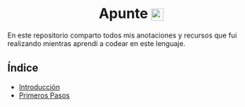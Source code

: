 <h1 align='center'>
    Apunte
    <img align='center', src="https://www.python.org/static/img/python-logo.png", height='25'>
</h1>


En este repositorio comparto todos mis anotaciones y recursos que fui realizando mientras aprendí a codear en este lenguaje. 

## Índice ##

- [Introducción](https://github.com/juancruzromero/apunte_python/blob/main/01-introduccion.md)
- [Primeros Pasos](https://github.com/juancruzromero/apunte_python/blob/main/02-primeros-pasos.md)